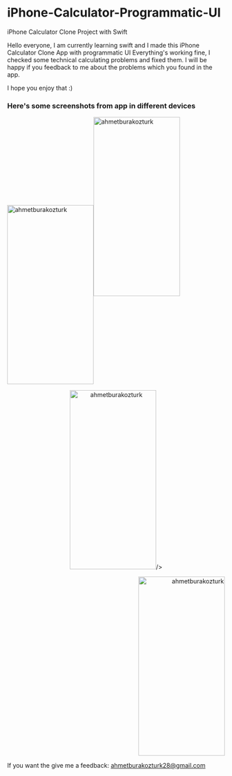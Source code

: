 # iPhone-Calculator-Programmatic-UI
iPhone Calculator Clone Project with Swift


Hello everyone, I am currently learning swift and I made this iPhone Calculator Clone App with programmatic UI
Everything's working fine, I checked some technical calculating problems and fixed them.
I will be happy if you feedback to me about the problems which you found in the app.

I hope you enjoy that :)

<h3> Here's some screenshots from app in different devices </h3> 
<p align="left"> <img src="https://github.com/ahmetburakozturk/iPhone-Calculator-Programmatic-UI/assets/79537376/2cb8c93b-d7f8-485d-b01a-ffc0137c56bf" alt="ahmetburakozturk" width="200" height="415" <p align="center"><img src="https://github.com/ahmetburakozturk/iPhone-Calculator-Programmatic-UI/assets/79537376/fa85cf73-78da-49a2-9942-f5cf11407123" alt="ahmetburakozturk" width="200" height="415"/><p align="center"><img src="https://github.com/ahmetburakozturk/iPhone-Calculator-Programmatic-UI/assets/79537376/fa85cf73-78da-49a2-9942-f5cf11407123" alt="ahmetburakozturk" width="200" height="415"/>/> 




 
<p align="right"><img src="https://github.com/ahmetburakozturk/iPhone-Calculator-Programmatic-UI/assets/79537376/a3dc0841-b1d7-4e81-bba1-fcd6d2a0af7f" alt="ahmetburakozturk" width="200" height="415"/></p>

 <p>If you want the give me a feedback: <a href="mailto:ahmetburakozturk28@gmail.com">ahmetburakozturk28@gmail.com</a></p>



